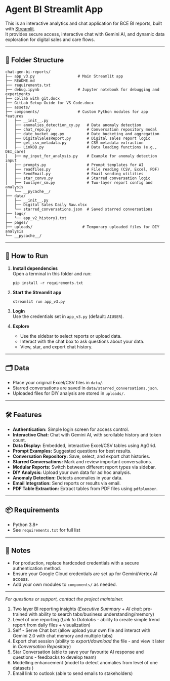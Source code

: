 # Agent BI Streamlit App

This is an interactive analytics and chat application for BCE BI reports, built with [Streamlit](https://streamlit.io/).  
It provides secure access, interactive chat with Gemini AI, and dynamic data exploration for digital sales and care flows.

---

## 📁 Folder Structure

```
chat-gen-bi-reports/
├── app_v3.py                   # Main Streamlit app
├── README.md
├── requirements.txt
├── debug.ipynb                 # Jupyter notebook for debugging and experiments
├── collab with git.docx
├── GitLab Setup Guide for VS Code.docx
├── assets/
├── components/                 # Custom Python modules for app features
│   ├── __init__.py
│   ├── anomalies_detection_cy.py   # Data anomaly detection
│   ├── chat_repo.py                # Conversation repository modal
│   ├── date_bucket_agg.py          # Date bucketing and aggregation
│   ├── DigitalSalesReport.py       # Digital sales report logic
│   ├── get_csv_metadata.py         # CSV metadata extraction
│   ├── LinkDB.py                   # Data loading functions (e.g., DEI_care)
│   ├── my_input_for_analysis.py    # Example for anomaly detection input
│   ├── prompts.py                  # Prompt templates for AI
│   ├── readfiles.py                # File reading (CSV, Excel, PDF)
│   ├── SendEmail.py                # Email sending utilities
│   ├── star_convo.py               # Starred conversation logic
│   ├── twolayer_sm.py              # Two-layer report config and analysis
│   └── __pycache__/
├── data/
│   ├── __init__.py
│   ├── Digital Sales Daily Raw.xlsx
│   └── starred_conversations.json  # Saved starred conversations
├── logs/
│   └── app_v2_history1.txt
├── pages/
├── uploads/                      # Temporary uploaded files for DIY analysis
└── __pycache__/
```

---

## 🚀 How to Run

1. **Install dependencies**  
   Open a terminal in this folder and run:
   ```
   pip install -r requirements.txt
   ```

2. **Start the Streamlit app**  
   ```
   streamlit run app_v3.py
   ```

3. **Login**  
   Use the credentials set in `app_v3.py` (default: `AIUSER`).

4. **Explore**  
   - Use the sidebar to select reports or upload data.
   - Interact with the chat box to ask questions about your data.
   - View, star, and export chat history.

---

## 🗂️ Data

- Place your original Excel/CSV files in `data/`.
- Starred conversations are saved in `data/starred_conversations.json`.
- Uploaded files for DIY analysis are stored in `uploads/`.

---

## 🛠️ Features

- **Authentication:** Simple login screen for access control.
- **Interactive Chat:** Chat with Gemini AI, with scrollable history and token count.
- **Data Display:** Embedded, interactive Excel/CSV tables using AgGrid.
- **Prompt Examples:** Suggested questions for best results.
- **Conversation Repository:** Save, select, and export chat histories.
- **Starred Conversations:** Mark and review important conversations.
- **Modular Reports:** Switch between different report types via sidebar.
- **DIY Analysis:** Upload your own data for ad hoc analysis.
- **Anomaly Detection:** Detects anomalies in your data.
- **Email Integration:** Send reports or results via email.
- **PDF Table Extraction:** Extract tables from PDF files using `pdfplumber`.

---

## 📦 Requirements

- Python 3.8+
- See `requirements.txt` for full list

---

## 📄 Notes

- For production, replace hardcoded credentials with a secure authentication method.
- Ensure your Google Cloud credentials are set up for Gemini/Vertex AI access.
- Add your own modules to `components/` as needed.

---

*For questions or support, contact the project maintainer.*


1) Two layer BI reporting insights (*Executive Summary* + *AI chat*: pre-trained with ability to search tabs/business understanding/memory)
2) Level of one reporting (*Link to Datalabs* - ability to create simple trend report from daily files + visualization)
3) Self - Serve Chat bot (allow upload your own file and interact with Gemini 2.0 with chat memory and multiple tabs)
4) Export chat session (ability to *export/download* the file - and view it later in *Conversation Repository*)
5) Star Conversation (able to save your favourite AI response and questions - feedbacks to develop team)
6) Modelling enhancement (model to detect anomalies from level of one datasets )
7) Email link to outlook (able to send emails to stakeholders)